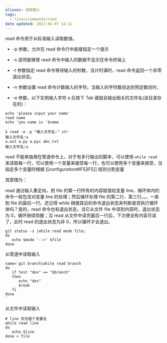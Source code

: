 ```yaml
---
aliases: 读取输入
tags:
  - linux/commands/read
date updated: 2022-04-07 14:11
---
```


read 命令用于从标准输入读取数值。

- -p 参数，允许在 read 命令行中直接指定一个提示

- -s 选项能够使 read 命令中输入的数据不显示在命令终端上

- -t 参数指定 read 命令等待输入的秒数，当计时满时，read 命令返回一个非零退出状态。

- -n 参数设置 read 命令计数输入的字符。当输入的字符数目达到预定数目时，

- -e 参数，以下实例输入字符 a 后按下 Tab 键就会输出相关的文件名(该目录存在的)：

```shell
echo 'please input your name'
read name
echo 'you name is '$name
```

```shell
$ read -e -p "输入文件名:" str
输入文件名:a
a.out a.py a.pyc abc.txt
输入文件名:a
```

read 不能单独用在管道命令上，对于有多行输出的脚本，可以使用 `while read` 来读取每一行，可以使用一个变量来接受每一行，也可以使用多个变量来接受，当指定多个变量时根据  [[configuration#IFS|IFS]] 规则分割变量

其原理为：

read 通过输入重定向，把 file 的第一行所有的内容赋值给变量 line，循环体内的命令一般包含对变量 line 的处理；然后循环处理 file 的第二行、第三行。。。一直到 file 的最后一行。还记得 while 根据其后的命令退出状态来判断是否执行循环体吗？是的，read 命令也有退出状态，当它从文件 file 中读到内容时，退出状态为 0，循环继续惊醒；当 read 从文件中读完最后一行后，下次便没有内容可读了，此时 read 的退出状态为非 0，所以循环才会退出。

```shell
git status -s |while read mode file;
do
   echo $mode '-->' $file
done
```

从管道中读取输入

```shell
name=`git branch|while read branch
do
   if test "dev" == "$branch"
   then
      echo "dev"
      break
   fi
done
`
```

从文件中读取输入

```shell
# line 仅仅是个变量名
while read line
do
   echo $line
done < file
```
